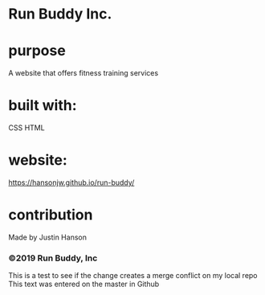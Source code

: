 # Run Buddy Inc.

# purpose
A website that offers fitness training services

# built with:
CSS
HTML

# website:
https://hansonjw.github.io/run-buddy/

# contribution
Made by Justin Hanson

### ©️2019 Run Buddy, Inc


This is a test to see if the change creates a merge conflict on my local repo
This text was entered on the master in Github
